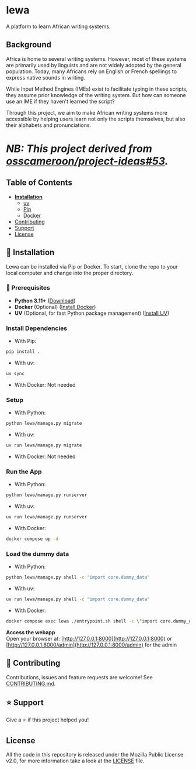 lewa
===

A platform to learn African writing systems.

Background
---

Africa is home to several writing systems. However, most of these systems are primarily used by linguists and are not widely adopted by the general population. Today, many Africans rely on English or French spellings to express native sounds in writing.

While Input Method Engines (IMEs) exist to facilitate typing in these scripts, they assume prior knowledge of the writing system. But how can someone use an IME if they haven't learned the script?

Through this project, we aim to make African writing systems more accessible by helping users learn not only the scripts themselves, but also their alphabets and pronunciations.

_NB: This project derived from [osscameroon/project-ideas#53](https://github.com/osscameroon/project-ideas/issues/53)._
=======

## Table of Contents
* **[Installation](#installation)**
  * [uv](#uv)
  * [Pip](#pip)
  * [Docker](#docker)
* [Contributing](#contributing)
* [Support](#support)
* [License](#license)

## 📖 Installation

Lewa can be installed via Pip or Docker. To start, clone the repo to your local computer and change into the proper directory.

### 🧰 Prerequisites 

- **Python 3.11+** ([Download](https://python.org))  
- **Docker** (Optional) ([Install Docker](https://docs.docker.com/get-started/get-docker/))  
- **UV** (Optional, for fast Python package management) ([Install UV](https://docs.astral.sh/uv/getting-started/installation/))  

### Install Dependencies

- With Pip:

```sh
pip install .
```

- With uv:

```sh
uv sync
```

- With Docker: Not needed

### Setup

- With Python:

```sh
python lewa/manage.py migrate
```

- With uv:

```sh
uv run lewa/manage.py migrate
```
 
- With Docker: Not needed 

### Run the App

- With Python:

```sh
python lewa/manage.py runserver
```

- With uv:

```sh
uv run lewa/manage.py runserver
```

- With Docker: 

```sh
docker compose up -d
```  

### Load the dummy data

- With Python:

```sh
python lewa/manage.py shell -c "import core.dummy_data"
```
  
- With uv:

```sh
uv run lewa/manage.py shell -c "import core.dummy_data"
```

- With Docker:

```sh
docker compose exec lewa ./entrypoint.sh shell -c \"import core.dummy_data\"
```

**Access the webapp**  
  Open your browser at: [http://127.0.0.1:8000](http://127.0.0.1:8000) or [http://127.0.0.1:8000/admin](http://127.0.0.1:8000/admin) for the admin

## 🤝 Contributing

Contributions, issues and feature requests are welcome! See [CONTRIBUTING.md](https://github.com/wsvincent/lithium/blob/master/CONTRIBUTING.md).

## ⭐️ Support

Give a ⭐️  if this project helped you!

## License

All the code in this repository is released under the Mozilla Public License v2.0, for more information take a look at the [LICENSE](LICENSE) file.
